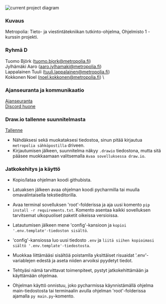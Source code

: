 ![current project diagram](https://github.com/tbkfi-project/Metropolia-2024Q1-Ohjelmisto1_Projekti/blob/main/diagram.png?raw=true)

### Kuvaus
Metropolia: Tieto- ja viestintätekniikan tutkinto-ohjelma, Ohjelmisto 1 -kurssin projekti.

### Ryhmä D
Tuomo Björk (tuomo.bjork@metropolia.fi) \
Jylhämäki Aaro (aaro.jylhamaki@metropolia.fi) \
Lappalainen Tuuli (tuuli.lappalainen@metropolia.fi) \
Kokkonen Noel (noel.kokkonen@metropolia.fi) \

### Ajanseuranta ja kommunikaatio
[Ajanseuranta](https://docs.google.com/spreadsheets/d/1zNquF4rOppIsuHlkpdzrMcSmvQwr92FnjMw9hFcxoVU/edit?usp=sharing) \
[Discord huone](https://discord.com/channels/1207577718405857341/1207577718875623468)

### Draw.io tallenne suunnitelmasta
[Tallenne](https://drive.google.com/file/d/1tCwMWWl60WpciHbuS6r8Tt5wGIWZu9MJ/view?usp=sharing) 

- Nähdäksesi sekä muokataksesi tiedostoa, sinun pitää kirjautua `metropolia sähköpostilla` driveen.
- Kirjautumisen jälkeen, suunnitelma näkyy `.drawio` tiedostona, mutta sitä pääsee muokkaamaan valitsemalla `Avaa sovelluksessa draw.io`.

### Jatkokehitys ja käyttö

- Kopio/lataa ohjelman koodi githubista.
- Latuaksen jälkeen avaa ohjelman koodi pycharmilla tai muulla omavalintaisella tekstieditorilla.
- Avaa terminal sovelluksen 'root'-folderissa ja aja uusi komento `pip install -r requirements.txt`. Komento asentaa kaikki sovelluksen tarvitsemat ulkopuoliset paketit oikeissa versioissa.
  
- Latautumisen jälkeen mene 'config'-kansioon ja `kopioi '.env.template'-tiedoston sisältö`.
- 'config'-kansiossa luo uusi tiedosto `.env` ja `liitä siihen kopioimasi siältö '.env.template'-tiedostosta`.
- Muokkaa liittämääsi sisältöä poistamlla yksittäiset risuaidat '.env'-variablejen edestä ja aseta niiden arvoiksi pyydetyt tiedot.

- Tehtyäsi nämä tarvittavat toimenpiteet, pystyt jatkokehittämään ja käyttämään ohjelmaa.
- Ohjelman käyttö onnistuu, joko pycharmissa käynnistämällä ohjelma main-tiedostosta tai terminaalin avulla ohjelman 'root'-folderissa ajamalla `py main.py`-komento.


